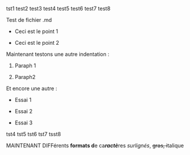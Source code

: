 tst1
test2
test3
test4
test5
test6
test7
test8

Test de fichier .md

-   Ceci est le point 1

-   Ceci est le point 2

Maintenant testons une autre indentation :

1.  Paraph 1

2.  Paraph2

Et encore une autre :

-   Essai 1

-   Essai 2

-   Essai 3


tst4
tst5
tst6
tst7
tsst8


MAINTENANT DIFFérents **formats d**e ca***ractè***res *surlignés*,
~~gras, i~~talique
